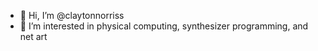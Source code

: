 - 👋 Hi, I’m @claytonnorriss
- 👀 I’m interested in physical computing, synthesizer programming, and net art

<!---
claytonnorriss/claytonnorriss is a ✨ special ✨ repository because its `README.md` (this file) appears on your GitHub profile.
You can click the Preview link to take a look at your changes.
--->
